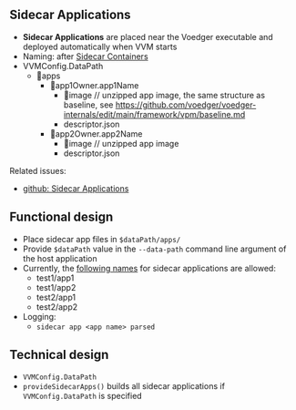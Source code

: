 ## Sidecar Applications

- **Sidecar Applications** are placed near the Voedger executable and deployed automatically when VVM starts
- Naming: after [Sidecar Containers](https://kubernetes.io/docs/concepts/workloads/pods/sidecar-containers/)
- VVMConfig.DataPath
  - 📂apps
    - 📁app1Owner.app1Name
      - 📁image // unzipped app image, the same structure as baseline, see https://github.com/voedger/voedger-internals/edit/main/framework/vpm/baseline.md
      - descriptor.json
    - 📁app2Owner.app2Name
      - 📁image // unzipped app image
      - descriptor.json

Related issues:
- [github: Sidecar Applications](https://github.com/voedger/voedger/issues/2326)      

## Functional design

- Place sidecar app files in `$dataPath/apps/`
- Provide `$dataPath` value in the `--data-path` command line argument of the host application
- Currently, the [following names](https://github.com/voedger/voedger/blob/f7ec852d5689fdf7c441bfb24e5395d52561634e/pkg/istructs/consts.go#L166) for sidecar applications are allowed:
  - test1/app1
  - test1/app2
  - test2/app1
  - test2/app2
- Logging:
  - `sidecar app <app name> parsed`

## Technical design

- `VVMConfig.DataPath`
- `provideSidecarApps()` builds all sidecar applications if `VVMConfig.DataPath` is specified